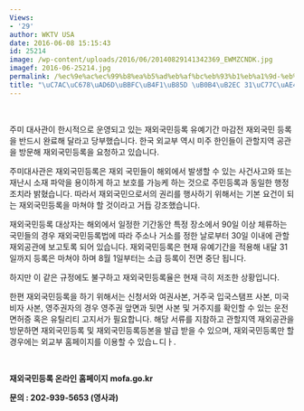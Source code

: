 ```yaml
---
Views:
- '29'
author: WKTV USA
date: 2016-06-08 15:15:43
id: 25214
image: /wp-content/uploads/2016/06/20140829141342369_EWMZCNDK.jpg
imagef: 2016-06-25214.jpg
permalink: /%ec%9e%ac%ec%99%b8%ea%b5%ad%eb%af%bc%eb%93%b1%eb%a1%9d-%eb%82%b4%eb%8b%ac-31%ec%9d%bc%ea%b9%8c%ec%a7%80/
title: "\uC7AC\uC678\uAD6D\uBBFC\uB4F1\uB85D \uB0B4\uB2EC 31\uC77C\uAE4C\uC9C0"
---
```


&nbsp;

주미 대사관이 한시적으로 운영되고 있는 재외국민등록 유예기간 마감전 재외국민 등록을 반드시 완료해 달라고 당부했습니다. 한국 외교부 역시 미주 한인들이 관할지역 공관을 방문해 재외국민등록을 요청하고 있습니다.

주미대사관은 재외국민등록은 재외 국민들이 해외에서 발생할 수 있는 사건사고와 또는 재난시 소재 파악을 용이하게 하고 보호를 가능케 하는 것으로 주민등록과 동일한 행정조치라 밝혔습니다. 따라서 재외국민으로서의 권리를 행사하기 위해서는 기본 요건이 되는 재외국민등록을 마쳐야 할 것이라고 거듭 강조했습니다.

재외국민등록 대상자는 해외에서 일정한 기간동안 특정 장소에서 90일 이상 체류하는 국민들의 경우 재외국민등록법에 따라 주소나 거소를 정한 날로부터 30일 이내에 관할 재외공관에 보고토록 되어 있습니다. 재외국민등록은 현재 유예기간을 적용해 내달 31일까지 등록은 마쳐야 하며 8월 1일부터는 소급 등록이 전면 중단 됩니다.

하지만 이 같은 규정에도 불구하고 재외국민등록율은 현재 극히 저조한 상황입니다.

한편 재외국민등록을 하기 위해서는 신청서와 여권사본, 거주국 입국스탬프 사본, 미국비자 사본, 영주권자의 경우 영주권 앞면과 뒷면 사본 및 거주지를 확인할 수 있는 운전면허증 혹은 유틸리티 고지서가 필요합니다. 해당 서류를 지참하고 관할지역 재외공관을 방문하면 재외국민등록 및 재외국민등록등본을 발급 받을 수 있으며, 재외국민등록만 할 경우에는 외교부 홈페이지를 이용할 수 있습ㄴ디ㅏ.

&nbsp;

**재외국민등록 온라인 홈페이지** **mofa.go.kr**

**문의 : 202-939-5653 (영사과)**